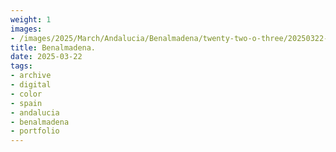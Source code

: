 ```yaml
---
weight: 1
images:
- /images/2025/March/Andalucia/Benalmadena/twenty-two-o-three/20250322-_DSC9257.jpg
title: Benalmadena.
date: 2025-03-22
tags:
- archive
- digital
- color
- spain
- andalucia
- benalmadena
- portfolio
---
```


